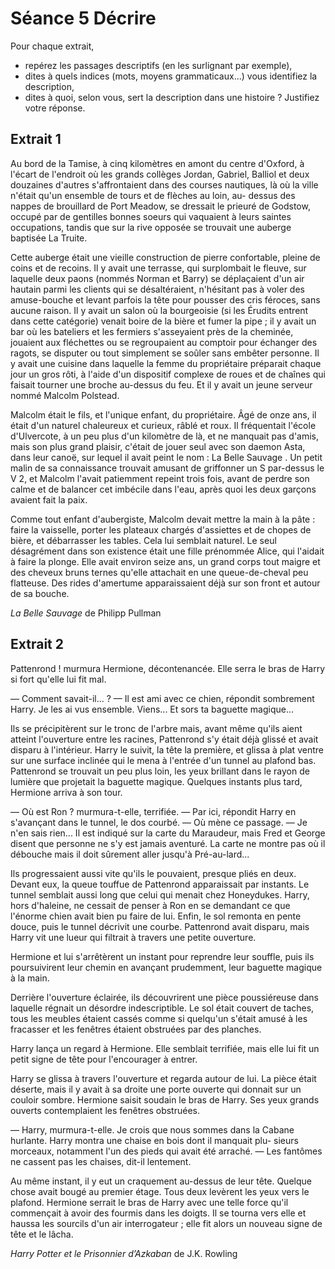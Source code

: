 # Séance 5 Décrire

Pour chaque extrait,

- repérez les passages descriptifs (en les surlignant par exemple),
- dites à quels indices (mots, moyens grammaticaux...) vous identifiez la description,
- dites à quoi, selon vous, sert la description dans une histoire ? Justifiez votre réponse.

## Extrait 1

Au bord de la Tamise, à cinq kilomètres en amont du 
centre d'Oxford, à l'écart de l'endroit où les grands collèges Jordan, Gabriel, Balliol et deux douzaines d'autres s'affrontaient dans des courses nautiques, là où la ville n'était qu'un ensemble de tours et de flèches au loin, au- dessus des nappes de brouillard de Port Meadow, se dressait le prieuré de Godstow, occupé par de gentilles bonnes soeurs qui vaquaient à leurs saintes occupations, tandis que sur la rive opposée se trouvait une auberge baptisée La Truite. 

Cette auberge était une vieille construction de pierre 
confortable, pleine de coins et de recoins. Il y avait une terrasse, qui surplombait le fleuve, sur laquelle deux paons (nommés Norman et Barry) se déplaçaient d'un air hautain parmi les clients qui se désaltéraient, n'hésitant pas à voler des amuse-bouche et levant parfois la tête pour pousser des cris féroces, sans aucune raison. Il y avait un salon où la bourgeoisie (si les Érudits entrent dans cette catégorie) venait boire de la bière et fumer la pipe ; il y avait un bar où les bateliers et les fermiers s'asseyaient près de la cheminée, jouaient aux fléchettes ou se regroupaient au comptoir pour échanger des ragots, se disputer ou tout simplement se soûler sans embêter personne. Il y 
avait une cuisine dans laquelle la femme du propriétaire préparait chaque jour un gros rôti, à l'aide d'un dispositif complexe de roues et de chaînes qui faisait tourner une broche au-dessus du feu. Et il y avait un jeune serveur nommé Malcolm Polstead. 

Malcolm était le fils, et l'unique enfant, du propriétaire. Âgé de onze ans, il était d'un naturel chaleureux et curieux, râblé et roux. Il fréquentait l'école d'Ulvercote, à un peu plus d'un kilomètre de là, et ne manquait pas d'amis, mais son plus grand plaisir, c'était de jouer seul avec son daemon Asta, dans leur canoë, sur lequel il avait peint le nom : La Belle Sauvage . Un petit malin de sa connaissance trouvait amusant de griffonner un S par-dessus le V 2, et 
Malcolm l'avait patiemment repeint trois fois, avant de perdre son calme et de balancer cet imbécile dans l'eau, après quoi les deux garçons avaient fait la paix. 

Comme tout enfant d'aubergiste, Malcolm devait mettre 
la main à la pâte : faire la vaisselle, porter les plateaux chargés d'assiettes et de chopes de bière, et débarrasser les tables. Cela lui semblait naturel. Le seul désagrément dans son existence était une fille prénommée Alice, qui l'aidait à faire la plonge. Elle avait environ seize ans, un grand corps tout maigre et des cheveux bruns ternes qu'elle attachait en une queue-de-cheval peu flatteuse. Des rides d'amertume apparaissaient déjà sur son front et autour de 
sa bouche.

*La Belle Sauvage* de Philipp Pullman

## Extrait 2

Pattenrond ! murmura Hermione, décontenancée.
Elle serra le bras de Harry si fort qu'elle lui fit mal. 

— Comment savait-il... ?
— Il est ami avec ce chien, répondit sombrement Harry. Je les ai vus ensemble. Viens... Et sors ta baguette magique...

Ils se précipitèrent sur le tronc de l'arbre mais, avant même qu'ils aient atteint l'ouverture entre les racines, Pattenrond s'y était déjà glissé et avait disparu à l'intérieur. Harry le suivit, la tête la première, et glissa à plat ventre sur une surface inclinée qui le mena à l'entrée d'un tunnel au plafond bas. Pattenrond se trouvait un peu plus loin, les yeux brillant dans le rayon de lumière que projetait la baguette magique. Quelques instants plus tard, Hermione arriva à son tour.

— Où est Ron ? murmura-t-elle, terrifiée.
— Par ici, répondit Harry en s'avançant dans le tunnel, le dos courbé.
— Où mène ce passage.
— Je n'en sais rien... Il est indiqué sur la carte du Maraudeur, mais Fred et George disent que personne ne s'y est jamais aventuré. La carte ne montre pas où il débouche mais il doit sûrement aller jusqu'à Pré-au-lard...

Ils progressaient aussi vite qu'ils le pouvaient, presque pliés en deux. Devant eux, la queue touffue de Pattenrond apparaissait par instants. Le tunnel semblait aussi long que celui qui menait chez Honeydukes. Harry, hors d'haleine, ne cessait de penser à Ron en se demandant ce que l'énorme chien avait bien pu faire de lui. Enfin, le sol remonta en pente douce, puis le tunnel décrivit une courbe. Pattenrond avait disparu, mais Harry vit une lueur qui filtrait à travers une petite ouverture.

Hermione et lui s'arrêtèrent un instant pour reprendre leur souffle, puis ils poursuivirent leur chemin en avançant prudemment, leur baguette magique à la main.

Derrière l'ouverture éclairée, ils découvrirent une pièce poussiéreuse dans laquelle régnait un désordre indescriptible. Le sol était couvert de taches, tous les meubles étaient cassés comme si quelqu'un s'était amusé à les fracasser et les fenêtres étaient obstruées par des planches.

Harry lança un regard à Hermione. Elle semblait terrifiée, mais elle lui fit un petit signe de tête pour l'encourager à entrer. 

Harry se glissa à travers l'ouverture et regarda autour de lui. La pièce était déserte, mais il y avait à sa droite une porte ouverte qui donnait sur un couloir sombre. Hermione saisit soudain le bras de Harry. Ses yeux grands ouverts contemplaient les fenêtres obstruées. 

— Harry, murmura-t-elle. Je crois que nous sommes dans la Cabane hurlante. 
Harry montra une chaise en bois dont il manquait plu- 
sieurs morceaux, notamment l'un des pieds qui avait été arraché. 
— Les fantômes ne cassent pas les chaises, dit-il lentement. 

Au même instant, il y eut un craquement au-dessus de leur tête. Quelque chose avait bougé au premier étage. Tous deux levèrent les yeux vers le plafond. Hermione serrait le bras de Harry avec une telle force qu'il commençait à avoir des fourmis dans les doigts. Il se tourna vers elle et haussa les sourcils d'un air interrogateur ; elle fit alors un nouveau signe de tête 
et le lâcha.

*Harry Potter et le Prisonnier d’Azkaban* de J.K. Rowling